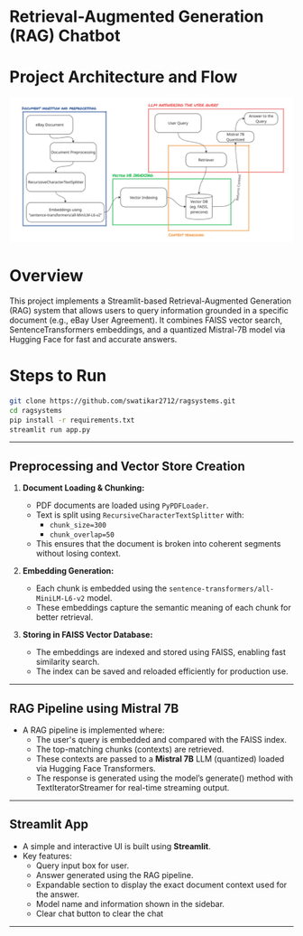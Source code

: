 # Retrieval-Augmented Generation (RAG) Chatbot


# Project Architecture and Flow

![Architecture](Images/RAG_Architecture.jpg)



# Overview
This project implements a Streamlit-based Retrieval-Augmented Generation (RAG) system that allows users to query information grounded in a specific document (e.g., eBay User Agreement). It combines FAISS vector search, SentenceTransformers embeddings, and a quantized Mistral-7B model via Hugging Face for fast and accurate answers.



# Steps to Run

```bash 
git clone https://github.com/swatikar2712/ragsystems.git
cd ragsystems
pip install -r requirements.txt
streamlit run app.py
```

---

##  Preprocessing and Vector Store Creation

1. **Document Loading & Chunking:**
   - PDF documents are loaded using `PyPDFLoader`.
   - Text is split using `RecursiveCharacterTextSplitter` with:
     - `chunk_size=300`
     - `chunk_overlap=50`
   - This ensures that the document is broken into coherent segments without losing context.

2. **Embedding Generation:**
   - Each chunk is embedded using the `sentence-transformers/all-MiniLM-L6-v2` model.
   - These embeddings capture the semantic meaning of each chunk for better retrieval.

3. **Storing in FAISS Vector Database:**
   - The embeddings are indexed and stored using FAISS, enabling fast similarity search.
   - The index can be saved and reloaded efficiently for production use.

---

## RAG Pipeline using Mistral 7B

- A RAG pipeline is implemented where:
  - The user's query is embedded and compared with the FAISS index.
  - The top-matching chunks (contexts) are retrieved.
  - These contexts are passed to a **Mistral 7B** LLM (quantized) loaded via Hugging Face Transformers.
  - The response is generated using the model’s generate() method with TextIteratorStreamer
  for real-time streaming output.

---

## Streamlit App

- A simple and interactive UI is built using **Streamlit**.
- Key features:
  - Query input box for user.
  - Answer generated using the RAG pipeline.
  - Expandable section to display the exact document context used for the answer.
  - Model name and information shown in the sidebar.
  - Clear chat button to clear the chat

---